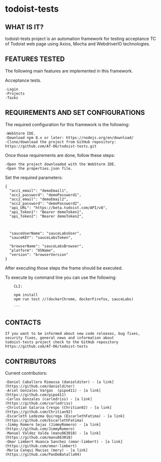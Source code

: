 # todoist-tests

WHAT IS IT?
-----------

todoist-tests project is an automation framework for testing acceptance TC of Todoist web page
using Axios, Mocha and WebdriverIO technologies.

FEATURES TESTED
---------------

The following main features are implemented in this framework.

Acceptance tests.

    -Login
    -Projects
    -Tasks

REQUIREMENTS AND SET CONFIGURATIONS
-----------------------------------

The required configuration for this framework is the following:

    -WebStorm IDE.
    -Download npm 8.x or later: https://nodejs.org/en/download/
    -Clone/download the project from GitHub repository: https://github.com/AT-06/todoist-tests.git

Once those requirements are done, follow these steps:

    -Open the project downloaded with the WebStorm IDE.
    -Open the properties.json file.

Set the required parameters:

    {
      "acc1_email": "demoEmail1",
      "acc1_password": "demoPassword1",
      "acc2_email": "demoEmail2",
      "acc2_password": "demoPassword2",
      "api_URL": "https://beta.todoist.com/API/v8",
      "api_Token1": "Bearer demoToken1",
      "api_Token2": "Bearer demoToken2",



      "sauceUserName": "sauceLabsUser",
      "sauceKEY": "sauceLabsToken",

      "browserName": "sauceLabsBrowser",
      "platform": "OSName",
      "version": "browserVersion"
    }


After executing those steps the frame should be executed.

To execute by command line you can use the following:

        CLI:

        npm install
        npm run test //(dockerChrome, dockerFirefox, sauceLabs)

        ```
CONTACTS
--------

    If you want to be informed about new code releases, bug fixes, security fixes, general news and information about
    todoist-tests project check to the GitHub repository https://github.com/AT-06/todoist-tests

CONTRIBUTORS
------------

Current contributors:

    -Daniel Caballero Rimassa (danielditer) - [a link](https://github.com/danielditer)
    -Ariel Gonzales Vargas  (pipo411) - [a link](https://github.com/pipo411)
    -Carlos Gonzales (carledriss) - [a link](https://github.com/carledriss)
    -Christian Galarza Crespo (Chritian92) - [a link](https://github.com/Chritian92)
    -Escarleth Ledezma Quiroga (EscarlethFatima) - [a link](https://github.com/EscarlethFatima)
    -Jimmy Romero Sejas (JimmyRomero) - [a link](https://github.com/JimmyRomero)
    -Manuel Valdez Valda (manu863018) - [a link](https://github.com/manu863018)
    -Omar Limbert Huanca Sanchez (omar-limbert) - [a link](https://github.com/omar-limbert)
    -Maria Canqui Macias (mery) - [a link](https://github.com/PanDeBatalla94)
